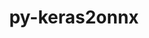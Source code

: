 ---
title: "py-keras2onnx"
layout: cache
categories: [package, develop]
meta: {"compilers": ["none"], "num_specs": 56, "num_specs_by_stack": {"ml-darwin-aarch64-mps": 21, "ml-linux-aarch64-cpu": 18, "ml-linux-aarch64-cuda": 18, "ml-linux-x86_64-cpu": 16, "ml-linux-x86_64-cuda": 17, "ml-linux-x86_64-rocm": 17, "root": 56}, "oss": ["sequoia", "ubuntu24.04"], "platforms": ["darwin", "linux"], "stacks": ["ml-darwin-aarch64-mps", "ml-linux-aarch64-cpu", "ml-linux-aarch64-cuda", "ml-linux-x86_64-cpu", "ml-linux-x86_64-cuda", "ml-linux-x86_64-rocm", "root"], "targets": ["aarch64", "x86_64_v3"], "versions": ["1.7.0"]}
spec_details: [{"compiler": "none", "hash": "24hqlfv4qttxobhygt36kwnqr36tlond", "os": "ubuntu24.04", "platform": "linux", "size": "-", "stacks": ["ml-linux-x86_64-cpu", "ml-linux-x86_64-cuda", "ml-linux-x86_64-rocm", "root"], "target": "x86_64_v3", "variants": ["build_system=python_pip"], "versions": ["1.7.0"]}, {"compiler": "none", "hash": "2kprku2skyjpadll5b7gi7pa4d34cslg", "os": "ubuntu24.04", "platform": "linux", "size": "-", "stacks": ["ml-linux-x86_64-cpu", "ml-linux-x86_64-cuda", "ml-linux-x86_64-rocm", "root"], "target": "x86_64_v3", "variants": ["build_system=python_pip"], "versions": ["1.7.0"]}, {"compiler": "none", "hash": "343jaf2etnfnjdebxv7y4xww3bj2cnvw", "os": "ubuntu24.04", "platform": "linux", "size": "-", "stacks": ["ml-linux-x86_64-cpu", "ml-linux-x86_64-cuda", "ml-linux-x86_64-rocm", "root"], "target": "x86_64_v3", "variants": ["build_system=python_pip"], "versions": ["1.7.0"]}, {"compiler": "none", "hash": "3intau34z3gk6wodu47ilyponhmvsexi", "os": "sequoia", "platform": "darwin", "size": "-", "stacks": ["ml-darwin-aarch64-mps", "root"], "target": "aarch64", "variants": ["build_system=python_pip"], "versions": ["1.7.0"]}, {"compiler": "none", "hash": "42f53tucay5mi64kgyp4jlcpigewvg3h", "os": "ubuntu24.04", "platform": "linux", "size": "-", "stacks": ["ml-linux-aarch64-cpu", "ml-linux-aarch64-cuda", "root"], "target": "aarch64", "variants": ["build_system=python_pip"], "versions": ["1.7.0"]}, {"compiler": "none", "hash": "4on76q5jvkr5aeowvanhf4qalkbvekc6", "os": "sequoia", "platform": "darwin", "size": "-", "stacks": ["ml-darwin-aarch64-mps", "root"], "target": "aarch64", "variants": ["build_system=python_pip"], "versions": ["1.7.0"]}, {"compiler": "none", "hash": "4r6apvfhorjibk6vvhiy62i7vyo5vrw7", "os": "sequoia", "platform": "darwin", "size": "-", "stacks": ["ml-darwin-aarch64-mps", "root"], "target": "aarch64", "variants": ["build_system=python_pip"], "versions": ["1.7.0"]}, {"compiler": "none", "hash": "57jdcoctcjghrl7dtslhfcxl2hj734th", "os": "sequoia", "platform": "darwin", "size": "-", "stacks": ["ml-darwin-aarch64-mps", "root"], "target": "aarch64", "variants": ["build_system=python_pip"], "versions": ["1.7.0"]}, {"compiler": "none", "hash": "5kbzenofl44yeqvvnzaz4jw3knf6r6o2", "os": "ubuntu24.04", "platform": "linux", "size": "-", "stacks": ["ml-linux-x86_64-cpu", "ml-linux-x86_64-cuda", "ml-linux-x86_64-rocm", "root"], "target": "x86_64_v3", "variants": ["build_system=python_pip"], "versions": ["1.7.0"]}, {"compiler": "none", "hash": "6ktfzyfdjzgkoroij5jhn46ojrknmvde", "os": "ubuntu24.04", "platform": "linux", "size": "-", "stacks": ["ml-linux-x86_64-cpu", "ml-linux-x86_64-cuda", "ml-linux-x86_64-rocm", "root"], "target": "x86_64_v3", "variants": ["build_system=python_pip"], "versions": ["1.7.0"]}, {"compiler": "none", "hash": "6ukozrw54ejd4zmkyqotvk7wzehrexce", "os": "ubuntu24.04", "platform": "linux", "size": "-", "stacks": ["ml-linux-aarch64-cpu", "ml-linux-aarch64-cuda", "root"], "target": "aarch64", "variants": ["build_system=python_pip"], "versions": ["1.7.0"]}, {"compiler": "none", "hash": "6y4nez4fowelxy6447i7zg7toxqdtofh", "os": "ubuntu24.04", "platform": "linux", "size": "-", "stacks": ["ml-linux-x86_64-cpu", "ml-linux-x86_64-cuda", "ml-linux-x86_64-rocm", "root"], "target": "x86_64_v3", "variants": ["build_system=python_pip"], "versions": ["1.7.0"]}, {"compiler": "none", "hash": "a4l327wur4dkwxdx7oylv57tpaftpiii", "os": "sequoia", "platform": "darwin", "size": "-", "stacks": ["ml-darwin-aarch64-mps", "root"], "target": "aarch64", "variants": ["build_system=python_pip"], "versions": ["1.7.0"]}, {"compiler": "none", "hash": "ajnesgcti5o2zwtp6k2sporlvj6cxzq4", "os": "sequoia", "platform": "darwin", "size": "-", "stacks": ["ml-darwin-aarch64-mps", "root"], "target": "aarch64", "variants": ["build_system=python_pip"], "versions": ["1.7.0"]}, {"compiler": "none", "hash": "bd3bjxwjaoogsrgir4dzoolau5fbxbut", "os": "ubuntu24.04", "platform": "linux", "size": "-", "stacks": ["ml-linux-aarch64-cpu", "ml-linux-aarch64-cuda", "root"], "target": "aarch64", "variants": ["build_system=python_pip"], "versions": ["1.7.0"]}, {"compiler": "none", "hash": "d36zvslkx3g2l7kru4rix5obzpcdt2wl", "os": "sequoia", "platform": "darwin", "size": "-", "stacks": ["ml-darwin-aarch64-mps", "root"], "target": "aarch64", "variants": ["build_system=python_pip"], "versions": ["1.7.0"]}, {"compiler": "none", "hash": "ddlxvw36eshykfjz7cyc3fsc7trp4fgz", "os": "sequoia", "platform": "darwin", "size": "-", "stacks": ["ml-darwin-aarch64-mps", "root"], "target": "aarch64", "variants": ["build_system=python_pip"], "versions": ["1.7.0"]}, {"compiler": "none", "hash": "dehxotssdqaxwtkovjqruquzyt5bgt4m", "os": "sequoia", "platform": "darwin", "size": "-", "stacks": ["ml-darwin-aarch64-mps", "root"], "target": "aarch64", "variants": ["build_system=python_pip"], "versions": ["1.7.0"]}, {"compiler": "none", "hash": "doyftafaxiao3avljdmb4u7nuie7mnx5", "os": "sequoia", "platform": "darwin", "size": "-", "stacks": ["ml-darwin-aarch64-mps", "root"], "target": "aarch64", "variants": ["build_system=python_pip"], "versions": ["1.7.0"]}, {"compiler": "none", "hash": "dwvlgpb65x5vrtqgdcexpxephx3dytwg", "os": "sequoia", "platform": "darwin", "size": "-", "stacks": ["ml-darwin-aarch64-mps", "root"], "target": "aarch64", "variants": ["build_system=python_pip"], "versions": ["1.7.0"]}, {"compiler": "none", "hash": "e2yjji3alcynzgtvo4vdacdcn2y5j5e3", "os": "ubuntu24.04", "platform": "linux", "size": "-", "stacks": ["ml-linux-aarch64-cpu", "ml-linux-aarch64-cuda", "root"], "target": "aarch64", "variants": ["build_system=python_pip"], "versions": ["1.7.0"]}, {"compiler": "none", "hash": "eg2ivaoqyoo357gvhjkkxkzdazsbwoy6", "os": "sequoia", "platform": "darwin", "size": "-", "stacks": ["ml-darwin-aarch64-mps", "root"], "target": "aarch64", "variants": ["build_system=python_pip"], "versions": ["1.7.0"]}, {"compiler": "none", "hash": "ez5wam3dmmnfuluimzxridj43lrmetxc", "os": "sequoia", "platform": "darwin", "size": "-", "stacks": ["ml-darwin-aarch64-mps", "root"], "target": "aarch64", "variants": ["build_system=python_pip"], "versions": ["1.7.0"]}, {"compiler": "none", "hash": "h3an6tddxmyr7lx3jmhv4ugf2ugxdogz", "os": "sequoia", "platform": "darwin", "size": "-", "stacks": ["ml-darwin-aarch64-mps", "root"], "target": "aarch64", "variants": ["build_system=python_pip"], "versions": ["1.7.0"]}, {"compiler": "none", "hash": "icq333lat6ez7lqz4i5xdiiyyd75kzx4", "os": "ubuntu24.04", "platform": "linux", "size": "-", "stacks": ["ml-linux-aarch64-cpu", "ml-linux-aarch64-cuda", "root"], "target": "aarch64", "variants": ["build_system=python_pip"], "versions": ["1.7.0"]}, {"compiler": "none", "hash": "immb5c6g226fxvtt2abbhv4t25mwelfn", "os": "ubuntu24.04", "platform": "linux", "size": "-", "stacks": ["ml-linux-aarch64-cpu", "ml-linux-aarch64-cuda", "root"], "target": "aarch64", "variants": ["build_system=python_pip"], "versions": ["1.7.0"]}, {"compiler": "none", "hash": "jaznz4rk6x7pjl2s4p5lir4risfw2ewb", "os": "ubuntu24.04", "platform": "linux", "size": "-", "stacks": ["ml-linux-aarch64-cpu", "ml-linux-aarch64-cuda", "root"], "target": "aarch64", "variants": ["build_system=python_pip"], "versions": ["1.7.0"]}, {"compiler": "none", "hash": "kdhugshnmpps2bog4v7osxqmz6e4vdlq", "os": "ubuntu24.04", "platform": "linux", "size": "-", "stacks": ["ml-linux-aarch64-cpu", "ml-linux-aarch64-cuda", "root"], "target": "aarch64", "variants": ["build_system=python_pip"], "versions": ["1.7.0"]}, {"compiler": "none", "hash": "kgs2asjulys4g7wcgbyepnrjvwzse66m", "os": "ubuntu24.04", "platform": "linux", "size": "-", "stacks": ["ml-linux-aarch64-cpu", "ml-linux-aarch64-cuda", "root"], "target": "aarch64", "variants": ["build_system=python_pip"], "versions": ["1.7.0"]}, {"compiler": "none", "hash": "lxi7amslkpd46psxuyypkuebpe327ny2", "os": "ubuntu24.04", "platform": "linux", "size": "-", "stacks": ["ml-linux-x86_64-cpu", "ml-linux-x86_64-cuda", "ml-linux-x86_64-rocm", "root"], "target": "x86_64_v3", "variants": ["build_system=python_pip"], "versions": ["1.7.0"]}, {"compiler": "none", "hash": "miiccn2a63hevzn5vesbytmk37or7mxh", "os": "ubuntu24.04", "platform": "linux", "size": "-", "stacks": ["ml-linux-aarch64-cpu", "ml-linux-aarch64-cuda", "root"], "target": "aarch64", "variants": ["build_system=python_pip"], "versions": ["1.7.0"]}, {"compiler": "none", "hash": "msvx2ay5wdlauw6wf3fczlvpw27auqah", "os": "sequoia", "platform": "darwin", "size": "-", "stacks": ["ml-darwin-aarch64-mps", "root"], "target": "aarch64", "variants": ["build_system=python_pip"], "versions": ["1.7.0"]}, {"compiler": "none", "hash": "myipbndxu2fq4n4bzfqb2ap3fuclk74p", "os": "ubuntu24.04", "platform": "linux", "size": "-", "stacks": ["ml-linux-x86_64-cpu", "ml-linux-x86_64-cuda", "ml-linux-x86_64-rocm", "root"], "target": "x86_64_v3", "variants": ["build_system=python_pip"], "versions": ["1.7.0"]}, {"compiler": "none", "hash": "nb3e2vjm7plc3lhvnyxucq3gqdmfkrhb", "os": "ubuntu24.04", "platform": "linux", "size": "-", "stacks": ["ml-linux-aarch64-cpu", "ml-linux-aarch64-cuda", "root"], "target": "aarch64", "variants": ["build_system=python_pip"], "versions": ["1.7.0"]}, {"compiler": "none", "hash": "on2nhnj46ldto26nptdainlnc5gvkoeg", "os": "sequoia", "platform": "darwin", "size": "-", "stacks": ["ml-darwin-aarch64-mps", "root"], "target": "aarch64", "variants": ["build_system=python_pip"], "versions": ["1.7.0"]}, {"compiler": "none", "hash": "pbeytogg4kmxv7rfkwnbtxsfuvyk3wnk", "os": "sequoia", "platform": "darwin", "size": "-", "stacks": ["ml-darwin-aarch64-mps", "root"], "target": "aarch64", "variants": ["build_system=python_pip"], "versions": ["1.7.0"]}, {"compiler": "none", "hash": "ptq6cwjinmprzxskttutrlkrms7iuyco", "os": "ubuntu24.04", "platform": "linux", "size": "-", "stacks": ["ml-linux-aarch64-cpu", "ml-linux-aarch64-cuda", "root"], "target": "aarch64", "variants": ["build_system=python_pip"], "versions": ["1.7.0"]}, {"compiler": "none", "hash": "q2w4fk4ftepbdmapfrwxcgdyptpt4wxe", "os": "ubuntu24.04", "platform": "linux", "size": "-", "stacks": ["ml-linux-x86_64-cpu", "ml-linux-x86_64-cuda", "ml-linux-x86_64-rocm", "root"], "target": "x86_64_v3", "variants": ["build_system=python_pip"], "versions": ["1.7.0"]}, {"compiler": "none", "hash": "q5hdxzudiu7pkjgogi42mncixb75tbor", "os": "ubuntu24.04", "platform": "linux", "size": "-", "stacks": ["ml-linux-x86_64-cpu", "ml-linux-x86_64-cuda", "ml-linux-x86_64-rocm", "root"], "target": "x86_64_v3", "variants": ["build_system=python_pip"], "versions": ["1.7.0"]}, {"compiler": "none", "hash": "raiw2py4uz465ewzjaey6t6ee2f3r2d4", "os": "ubuntu24.04", "platform": "linux", "size": "-", "stacks": ["ml-linux-x86_64-cpu", "ml-linux-x86_64-cuda", "ml-linux-x86_64-rocm", "root"], "target": "x86_64_v3", "variants": ["build_system=python_pip"], "versions": ["1.7.0"]}, {"compiler": "none", "hash": "saatrtwfpilacyb7lppn2a2kaufexrua", "os": "ubuntu24.04", "platform": "linux", "size": "-", "stacks": ["ml-linux-aarch64-cpu", "ml-linux-aarch64-cuda", "root"], "target": "aarch64", "variants": ["build_system=python_pip"], "versions": ["1.7.0"]}, {"compiler": "none", "hash": "tcm2572h5erfwcwerj7r653qlar7gsux", "os": "ubuntu24.04", "platform": "linux", "size": "-", "stacks": ["ml-linux-aarch64-cpu", "ml-linux-aarch64-cuda", "root"], "target": "aarch64", "variants": ["build_system=python_pip"], "versions": ["1.7.0"]}, {"compiler": "none", "hash": "tz5tcvstgmtjadst3jmqzjsrm22z42ou", "os": "ubuntu24.04", "platform": "linux", "size": "-", "stacks": ["ml-linux-aarch64-cpu", "ml-linux-aarch64-cuda", "root"], "target": "aarch64", "variants": ["build_system=python_pip"], "versions": ["1.7.0"]}, {"compiler": "none", "hash": "u4nbnsfwf2lo722msmhgb76zk7hets6w", "os": "sequoia", "platform": "darwin", "size": "-", "stacks": ["ml-darwin-aarch64-mps", "root"], "target": "aarch64", "variants": ["build_system=python_pip"], "versions": ["1.7.0"]}, {"compiler": "none", "hash": "uqemq3fyjjwxibusnr4q6m4tyqpcxeyz", "os": "sequoia", "platform": "darwin", "size": "-", "stacks": ["ml-darwin-aarch64-mps", "root"], "target": "aarch64", "variants": ["build_system=python_pip"], "versions": ["1.7.0"]}, {"compiler": "none", "hash": "v3jkhv3on6frldowo5v3knayrid7qi7q", "os": "ubuntu24.04", "platform": "linux", "size": "-", "stacks": ["ml-linux-aarch64-cpu", "ml-linux-aarch64-cuda", "root"], "target": "aarch64", "variants": ["build_system=python_pip"], "versions": ["1.7.0"]}, {"compiler": "none", "hash": "vngealx6um5iozvwl6d3kxzvufupggos", "os": "ubuntu24.04", "platform": "linux", "size": "-", "stacks": ["ml-linux-x86_64-cpu", "ml-linux-x86_64-cuda", "ml-linux-x86_64-rocm", "root"], "target": "x86_64_v3", "variants": ["build_system=python_pip"], "versions": ["1.7.0"]}, {"compiler": "none", "hash": "vsawlom7usa34a6x7ehivbv6dkdlcpkh", "os": "ubuntu24.04", "platform": "linux", "size": "-", "stacks": ["ml-linux-x86_64-cuda", "ml-linux-x86_64-rocm", "root"], "target": "x86_64_v3", "variants": ["build_system=python_pip"], "versions": ["1.7.0"]}, {"compiler": "none", "hash": "wiianxigfblyrewhhtrhm4gjsmmiiehx", "os": "ubuntu24.04", "platform": "linux", "size": "-", "stacks": ["ml-linux-x86_64-cpu", "ml-linux-x86_64-cuda", "ml-linux-x86_64-rocm", "root"], "target": "x86_64_v3", "variants": ["build_system=python_pip"], "versions": ["1.7.0"]}, {"compiler": "none", "hash": "x3uswyo7nw7mb3h2zp3gdzuwvfkrufck", "os": "ubuntu24.04", "platform": "linux", "size": "-", "stacks": ["ml-linux-x86_64-cpu", "ml-linux-x86_64-cuda", "ml-linux-x86_64-rocm", "root"], "target": "x86_64_v3", "variants": ["build_system=python_pip"], "versions": ["1.7.0"]}, {"compiler": "none", "hash": "xbjwsurkyjmxoa7ybzelpmutdnc73nzm", "os": "sequoia", "platform": "darwin", "size": "-", "stacks": ["ml-darwin-aarch64-mps", "root"], "target": "aarch64", "variants": ["build_system=python_pip"], "versions": ["1.7.0"]}, {"compiler": "none", "hash": "yf45bijfvp7oa7c6wtq5lr6egbgcv2zh", "os": "ubuntu24.04", "platform": "linux", "size": "-", "stacks": ["ml-linux-x86_64-cpu", "ml-linux-x86_64-cuda", "ml-linux-x86_64-rocm", "root"], "target": "x86_64_v3", "variants": ["build_system=python_pip"], "versions": ["1.7.0"]}, {"compiler": "none", "hash": "ygo3pwvin2tvbztvdcul27fkuerqoa2f", "os": "ubuntu24.04", "platform": "linux", "size": "-", "stacks": ["ml-linux-aarch64-cpu", "ml-linux-aarch64-cuda", "root"], "target": "aarch64", "variants": ["build_system=python_pip"], "versions": ["1.7.0"]}, {"compiler": "none", "hash": "z3phlmfuztapey6o6pvbhwzzu4gkvq32", "os": "ubuntu24.04", "platform": "linux", "size": "-", "stacks": ["ml-linux-aarch64-cpu", "ml-linux-aarch64-cuda", "root"], "target": "aarch64", "variants": ["build_system=python_pip"], "versions": ["1.7.0"]}, {"compiler": "none", "hash": "zlijngdjth5gdb3jcgtgpbqqvoy3wt6c", "os": "sequoia", "platform": "darwin", "size": "-", "stacks": ["ml-darwin-aarch64-mps", "root"], "target": "aarch64", "variants": ["build_system=python_pip"], "versions": ["1.7.0"]}, {"compiler": "none", "hash": "zoryxazlulgvozf2wurx3iadqurre76u", "os": "ubuntu24.04", "platform": "linux", "size": "-", "stacks": ["ml-linux-x86_64-cpu", "ml-linux-x86_64-cuda", "ml-linux-x86_64-rocm", "root"], "target": "x86_64_v3", "variants": ["build_system=python_pip"], "versions": ["1.7.0"]}]
---